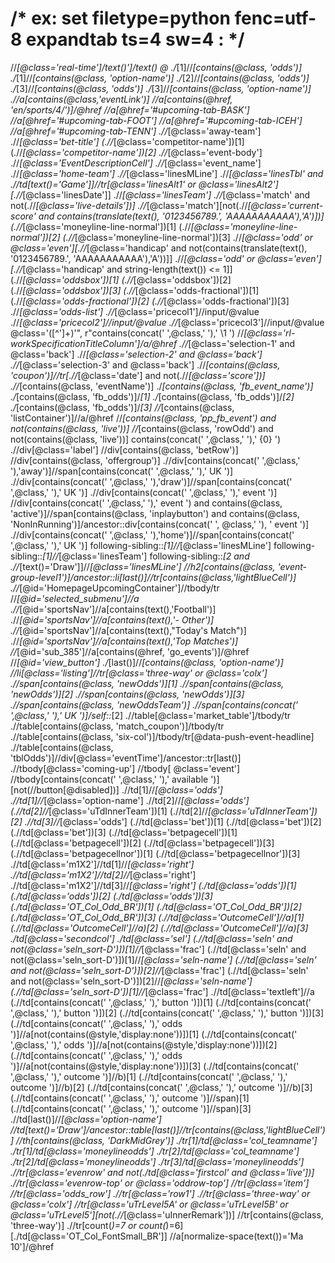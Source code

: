 # /* ex: set filetype=python fenc=utf-8 expandtab ts=4 sw=4 : */

//*[@class='real-time']/text()']/text()
 @ 
./*[1]//*[contains(@class, 'odds')]
./*[1]//*[contains(@class, 'option-name')]
./*[2]//*[contains(@class, 'odds')]
./*[3]//*[contains(@class, 'odds')]
./*[3]//*[contains(@class, 'option-name')]
.//a[contains(@class,'eventLink')]
//a[contains(@href, 'en/sports/4/')]/@href
//a[@href='#upcoming-tab-BASK']
//a[@href='#upcoming-tab-FOOT']
//a[@href='#upcoming-tab-ICEH']
//a[@href='#upcoming-tab-TENN']
.//*[@class='away-team']
.//*[@class='bet-title']
(.//*[@class='competitor-name'])[1]
(.//*[@class='competitor-name'])[2]
.//*[@class='event-body']
.//*[@class='EventDescriptionCell']
.//*[@class='event_name']
.//*[@class='home-team']
.//*[@class='linesMLine']
.//*[@class='linesTbl' and .//td[text()='Game']]//tr[@class='linesAlt1' or @class='linesAlt2'][.//*[@class='linesDate']]
.//*[@class='linesTeam']
.//*[@class='match' and not(.//*[@class='live-details'])]
.//*[@class='match'][not(.//*[@class='current-score' and contains(translate(text(), '0123456789.', 'AAAAAAAAAAA'),'A')])]
(.//*[@class='moneyline-line-normal'])[1]
(.//*[@class='moneyline-line-normal'])[2]
(.//*[@class='moneyline-line-normal'])[3]
.//*[@class='odd' or @class='even'][.//*[@class='handicap' and not(contains(translate(text(), '0123456789.', 'AAAAAAAAAAA'),'A'))]]
.//*[@class='odd' or @class='even'][.//*[@class='handicap' and string-length(text()) <= 1]]
(.//*[@class='oddsbox'])[1]
(.//*[@class='oddsbox'])[2]
(.//*[@class='oddsbox'])[3]
(.//*[@class='odds-fractional'])[1]
(.//*[@class='odds-fractional'])[2]
(.//*[@class='odds-fractional'])[3]
.//*[@class='odds-list']
.//*[@class='pricecol1']//input/@value
.//*[@class='pricecol2']//input/@value
.//*[@class='pricecol3']//input/@value
@class='([^']+)'", r"contains(concat(' ',@class,' '),' \1 ')
//*[@class='rl-workSpecificationTitleColumn']/a/@href
.//*[@class='selection-1' and @class='back']
.//*[@class='selection-2' and @class='back']
.//*[@class='selection-3' and @class='back']
.//*[contains(@class, 'coupon')]//tr[.//*[@class='date'] and not(.//*[@class='score'])]
.//*[contains(@class, 'eventName')]
./*[contains(@class, 'fb_event_name')]
./*[contains(@class, 'fb_odds')]/*[1]
./*[contains(@class, 'fb_odds')]/*[2]
./*[contains(@class, 'fb_odds')]/*[3]
//*[contains(@class, 'listContainer')]//a/@href
//*[contains(@class, 'pp_fb_event') and not(contains(@class, 'live'))]
//*[contains(@class, 'rowOdd') and not(contains(@class, 'live'))]
contains(concat(' ',@class,' '),' {0} ')
.//div[@class='label']
//div[contains(@class, 'betRow')]
//div[contains(@class, 'offergroup')]
.//div[contains(concat(' ',@class,' '),'away')]//span[contains(concat(' ',@class,' '),' UK ')]
.//div[contains(concat(' ',@class,' '),'draw')]//span[contains(concat(' ',@class,' '),' UK ')]
.//div[contains(concat(' ',@class,' '),' event ')]
//div[contains(concat(' ',@class,' '),' event ') and contains(@class, 'active')]//span[contains(@class, 'inplaybutton') and contains(@class, 'NonInRunning')]/ancestor::div[contains(concat(' ', @class,' '), ' event ')]
.//div[contains(concat(' ',@class,' '),'home')]//span[contains(concat(' ',@class,' '),' UK ')]
following-sibling::*[1]//*[@class='linesMLine']
following-sibling::*[1]//*[@class='linesTeam']
following-sibling::*[2 and .//*[text()='Draw']]//*[@class='linesMLine']
//h2[contains(@class, 'event-group-level1')]/ancestor::li[last()]//tr[contains(@class,'lightBlueCell')]
.//*[@id='HomepageUpcomingContainer']//tbody/tr
//*[@id='selected_submenu']//a
.//*[@id='sportsNav']//a[contains(text(),'Football')]
.//*[@id='sportsNav']//a[contains(text(),'- Other')]
.//*[@id='sportsNav']//a[contains(text(),\"Today's Match\")]
.//*[@id='sportsNav']//a[contains(text(),'Top Matches')]
//*[@id='sub_385']//a[contains(@href, 'go_events')]/@href
//*[@id='view_button']
./*[last()]//*[contains(@class, 'option-name')]
//li[@class='listing']//tr[@class='three-way' or @class='colx']
.//span[contains(@class, 'newOdds')][1]
.//span[contains(@class, 'newOdds')][2]
.//span[contains(@class, 'newOdds')][3]
.//span[contains(@class, 'newOddsTeam')]
.//span[contains(concat(' ',@class,' '),' UK ')]/self::*[2]
.//table[@class='market_table']/tbody/tr
.//table[contains(@class, 'match_coupon')]/tbody/tr
.//table[contains(@class, 'six-col')]/tbody/tr[@data-push-event-headline]
.//table[contains(@class, 'tblOdds')]//div[@class='eventTime']/ancestor::tr[last()]
.//tbody[@class='coming-up']
//tbody[ @class='event']
//tbody[contains(concat(' ',@class,' '),' available ')][not(//button[@disabled])]
.//td[1]//*[@class='odds']
.//td[1]//*[@class='option-name']
.//td[2]//*[@class='odds']
(.//td[2]//*[@class='uTdInnerTeam'])[1]
(.//td[2]//*[@class='uTdInnerTeam'])[2]
.//td[3]//*[@class='odds']
(.//td[@class='bet'])[1]
(.//td[@class='bet'])[2]
(.//td[@class='bet'])[3]
(.//td[@class='betpagecell'])[1]
(.//td[@class='betpagecell'])[2]
(.//td[@class='betpagecell'])[3]
(.//td[@class='betpagecellnor'])[1]
(.//td[@class='betpagecellnor'])[3]
.//td[@class='m1X2']//td[1]//*[@class='right']
.//td[@class='m1X2']//td[2]//*[@class='right']
.//td[@class='m1X2']//td[3]//*[@class='right']
(./td[@class='odds'])[1]
(./td[@class='odds'])[2]
(./td[@class='odds'])[3]
(./td[@class='OT_Col_Odd_BR'])[1]
(./td[@class='OT_Col_Odd_BR'])[2]
(./td[@class='OT_Col_Odd_BR'])[3]
(.//td[@class='OutcomeCell']//a)[1]
(.//td[@class='OutcomeCell']//a)[2]
(.//td[@class='OutcomeCell']//a)[3]
./td[@class='secondcol']
./td[@class='sel']
(.//td[@class='seln' and not(@class='seln_sort-D')])[1]//*[@class='frac']
(.//td[@class='seln' and not(@class='seln_sort-D')])[1]//*[@class='seln-name']
(.//td[@class='seln' and not(@class='seln_sort-D')])[2]//*[@class='frac']
(.//td[@class='seln' and not(@class='seln_sort-D')])[2]//*[@class='seln-name']
(.//td[@class='seln_sort-D'])[1]//*[@class='frac']
.//td[@class='textleft']//a
(.//td[contains(concat(' ',@class,' '),' button ')])[1]
(.//td[contains(concat(' ',@class,' '),' button ')])[2]
(.//td[contains(concat(' ',@class,' '),' button ')])[3]
(.//td[contains(concat(' ',@class,' '),' odds ')]//a[not(contains(@style,'display:none'))])[1]
(.//td[contains(concat(' ',@class,' '),' odds ')]//a[not(contains(@style,'display:none'))])[2]
(.//td[contains(concat(' ',@class,' '),' odds ')]//a[not(contains(@style,'display:none'))])[3]
(.//td[contains(concat(' ',@class,' '),' outcome ')]//b)[1]
(.//td[contains(concat(' ',@class,' '),' outcome ')]//b)[2]
(.//td[contains(concat(' ',@class,' '),' outcome ')]//b)[3]
(.//td[contains(concat(' ',@class,' '),' outcome ')]//span)[1]
(.//td[contains(concat(' ',@class,' '),' outcome ')]//span)[3]
.//td[last()]//*[@class='option-name']
//td[text()='Draw']/ancestor::table[last()]//tr[contains(@class,'lightBlueCell')]
//th[contains(@class, 'DarkMidGrey')]
./tr[1]/td[@class='col_teamname']
./tr[1]/td[@class='moneylineodds']
./tr[2]/td[@class='col_teamname']
./tr[2]/td[@class='moneylineodds']
./tr[3]/td[@class='moneylineodds']
.//tr[@class='evenrow' and not(./td[@class='firstcol' and @class='live'])]
.//tr[@class='evenrow-top' or @class='oddrow-top']
//tr[@class='item']
//tr[@class='odds_row']
.//tr[@class='row1']
.//tr[@class='three-way' or @class='colx']
//tr[@class='uTrLevel5A' or @class='uTrLevel5B' or @class='uTrLevel5'][not(.//*[@class='uInnerRemark'])]
//tr[contains(@class, 'three-way')]
.//tr[count(*)=7 or count(*)=6][./td[@class='OT_Col_FontSmall_BR']]
//a[normalize-space(text())='Ma 10']/@href

